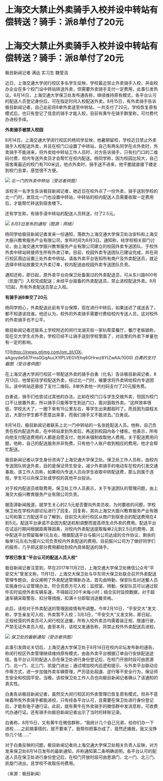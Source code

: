 # 上海交大禁止外卖骑手入校并设中转站有偿转送？骑手：派8单付了20元

# 上海交大禁止外卖骑手入校并设中转站有偿转送？骑手：派8单付了20元

极目新闻记者 满达 实习生 魏莹洁

近日，上海交通大学闵行校区多名学生反映，学校最近禁止外卖骑手入校，并由校办企业在多个校门设中转站转送外卖，但需要外卖骑手支付一定费用，此事引发热议。8月14日，上海交通大学保卫处发布通告称，继续维持原有模式，各平台认可的配送人员登记身份后，可在指定时间入校配送外卖。8月15日，有外卖骑手告诉极目新闻记者，自己此前将8单外卖送至中转站，一共支付了20元，学校恢复原有模式后，也只有登记了信息的骑手才能入校，目前有黄牛在骑手群里称，可付费代办进校手续。

**外卖骑手被禁入校园**

8月14日，上海交通大学闵行校区的杨同学反映，他暑期留校，学校近日禁止外卖骑手入校配送外卖，并且在校门口设置了中转站，自己有两名同学在点外卖时，外卖骑手不能进来，将外卖给中转站工作人员时，对方告诉骑手，只有扫门口的二维码付费，校内专送外卖员才会帮忙在校内配送。杨同学称，因为校园比较大，自己宿舍离最近的校门有700米远，他点外卖时，骑手送不进来，他干脆就直接下楼走到校门去拿，感觉很不方便。

![](https://inews.gtimg.com/om_bt/OxbmQ5HTLkmlKaIdw6bwF5BD13Ll0LXx7CFa8H4qvUnH4AA/1000)
_北一门的外卖中转站（受访者供图）_

该校另一名学生告诉极目新闻记者，她近日在校外点了一份外卖，骑手送到学校的北一门时，发现北一门也设置中转站，中转站的校内配送人员需要收取一定费用后，才能帮忙转送到宿舍楼下。

还有学生称，有骑手请中转站的配送人员转送，付了2.5元。

![](https://inews.gtimg.com/om_bt/OGqfbQj0Fp05Zh2KD6S4NbRFCxBh90Rrf6Jc5bgudhmcUAA/1000)
_8月3日发布的通知（图源：网络）_

杨同学给极目新闻记者发来一份通知，落款为上海交通大学保卫处治安科和上海交大振兴教育服务产业有限公司，发布时间为8月3日。通知称，经学校相关部门讨论，由上海交通大学振兴教育服务产业有限公司建立的校园外卖专送团队，于校外外卖中转站转接师生所有外卖订单。目前，校园外卖专送团队已建设完成，并在闵行校区周边设置三处外卖中转站，请各外卖平台告知所有商户及外卖配送员，就近选择中转站放置交大外卖订单，校内配送由校园外卖专送团队负责。

通知还称，即日起，原外卖平台向保卫处备案过的外卖配送员，可从东川路600号（凯旋门）入校完成配送；未经平台报备的外卖配送员，禁止进校配送外卖。9月1日起，所有外卖配送员禁止入校。

**有骑手派8单交了20元**

杨同学担心，外卖配送此前有平台保障，现在进行中转后，如果送迟了或送丢了，都不知道该找谁。他还认为，校外的外卖骑手需要付费给校内专送人员，这对校外的外卖骑手也不公平。

极目新闻记者还联系上学校附近的闵行龙湖天街一家杭帮菜餐厅，餐厅老板娘称，现在交大学生点外卖，学校已经不让骑手送到学校里面了，对店里的外卖下单量也有一定的影响。

![](https://inews.gtimg.com/om_bt/OX-
aAgoyde587Fms0GqAucX1fPLVEGVEhq6GHrwz8YtZwAA/1000) _白勇的支付截图（受访者供图）_

在上海交通大学闵行校区一带配送外卖的骑手白勇（化名）告诉极目新闻记者，8月13日，他曾前往学校配送外卖，经过北一门时，被要求将外卖转给校内专送团队。该中转站还悬挂了支付二维码，8单外卖他一共扫码支付了20元服务费。

白勇说，骑手们也尝试过其他的办法，比如在校门口与学生交接外卖，但因为校门口不让放置外卖，所以骑手只能等学生到达门口，面对面取外卖。“这样效率很低，学校太大了，一圈下来有15公里左右，等学生出来都超时了。而且因为路程太远，大部分学生都不愿意出来拿，而我们骑手又不能进去。”白勇说。

8月14日，极目新闻记者联系上北一门中转站的一名张姓配送人员。他称，自己负责在校内配送外卖，在中转站拿到外卖后，再送到校园内各个楼栋。他表示，所有向他支付配送费用的人都是自愿支付，他并未强制收取他人费用。关于配送费用问题，他称，自己的配送服务并非免费，只有他个人账户收到相应的费用，他才会帮忙配送。

极目新闻记者以学生身份咨询了上海交通大学保卫处。保卫处工作人员称，由校内专送团队转送外卖，目的是保证师生安全，减少外卖骑手的电动车在校内引发交通事故。该工作人员称，如果校内专送人员向学生收取中转配送费，那么则属于违规，学生可以向保卫处或学校的其他平台投诉。

对于校内配送员收取费用，保卫处工作人员表示，关于专送团队的管理问题，由上海交大振兴教育服务产业有限公司负责。

据澎湃新闻报道，就学生关心的2.5元是否要向外卖员收、为何要收的问题，学校保卫处在学校内部论坛进行了回复。回复称，其向上海交大振兴教育服务产业有限公司和第三方配送平台了解到，目前交大闵行校区从商户到宿舍总的配送费用在4到5元。配送平台承诺不会因为配送机制调整而提高师生点外卖的费用。配送平台在试运行期间根据距离等因素，对校内外卖配送提取每单2元到2.5元的费用，其中配送平台预留每单1元左右，根据配送平台与振兴公司达成的合作协议，剩余的每单1元左右为振兴公司负责校内外卖配送的费用。目前振兴公司为了做好同学们的服务，几乎把这部分费用都给到校内具体配送的骑手。

**学校已恢复“平台认可的配送人员入校”**

极目新闻记者注意到，早在2017年11月2日，上海交通大学保卫处微信公众号“平安交大”曾发文称，11月1日，上海交大保卫处与华东师大保卫处联合召开外卖配送管理专题会。会议阐明了外卖配送管理新办法，首先由特勤、保安队伍对送餐人员实施身份认证管理办法，符合资质方可入校；监控室、特勤、保安队员可以通过软件实时监控外卖车辆车速，不得超过20千米每小时；结合实时监控数据，对于超速车辆采取警告、扣分等措施，扣满十分即取消送餐资格。

此后，该校对于外卖配送的管理因疫情有所调整。今年2月10日，“平安交大”发文称，学生亲友可入校，外卖暂不入校；3月3日，“平安交大”又发文称，即日起，正规经营的外卖员可入闵行校区送餐，所有入校外卖员均需着装正规、限速行驶，严禁无证外卖员入校。直至本月，该校又发通告称，将禁止校外外卖配送员进校。

![](https://inews.gtimg.com/om_bt/OeXfGifYFFZpFwbOXGpqnSFtqRhWNKV2-JMUL7eyb0wGoAA/1000)
_保卫处的最新通知（受访者供图）_

此事引发舆论关切后，上海交通大学保卫处于8月14日在校内论坛发布新的通告，称闵行校区外卖管理继续维持原有模式，由各外卖平台根据订单自行安排配送途径。各平台认可的配送人员在保卫处进行身份登记后，在校门开放时段可由思源门、北一门、北三门、凯旋门进出；通过增加校内巡逻和提示、与外卖平台联动合作等方式，进一步加强外卖车辆管理，严厉惩处超速、逆行等不安全行为，保证师生安全和校园平安。当晚，该校保卫处工作人员也向极目新闻记者确认了该通知的真实性。

白勇告诉极目新闻记者，虽然交大闵行校区的外卖管理已恢复原有模式，但并不意味着所有外卖骑手都能进校，只有经各平台认可，且需要在保卫处进行身份登记后，才能有电子通行证。此前，就有黄牛在外卖骑手的微信群中发消息称，可收费代办通行证。还有骑手向极目新闻记者出示了当时的转账记录。

白勇称，8月15日，又有黄牛在微信群称，“我统计几个自己兄弟，给你们办一下进校……之前搞事情的，就不要来了，我帮你把事办成了，竟然还捅我，我又没挣你几个钱……”

对于白勇反映的问题，极目新闻记者向上海交通大学保卫处相关负责人反映，对方发来保卫处8月14日发布的最新通知，并称通知第二条明确说明，各平台认可的配送人员在保卫处进行身份登记后，在校门开放时段可由思源门、北一门、北三门、凯旋门进出，且学校不收取任何费用。

（来源：极目新闻）

